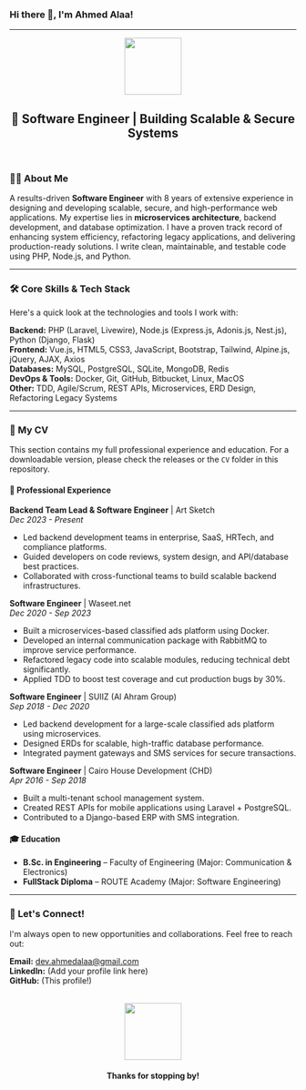 ### Hi there 👋, I'm Ahmed Alaa!

---

<div id="header" align="center">
  <img src="https://media.giphy.com/media/M9gbBkH9QyXfW/giphy.gif" width="100"/>
  <h2>🚀 Software Engineer | Building Scalable & Secure Systems</h2>
</div>

<br>

### 👨‍💻 About Me

A results-driven **Software Engineer** with 8 years of extensive experience in designing and developing scalable, secure, and high-performance web applications. My expertise lies in **microservices architecture**, backend development, and database optimization. I have a proven track record of enhancing system efficiency, refactoring legacy applications, and delivering production-ready solutions. I write clean, maintainable, and testable code using PHP, Node.js, and Python.

---

### 🛠️ Core Skills & Tech Stack

Here's a quick look at the technologies and tools I work with:

**Backend:** PHP (Laravel, Livewire), Node.js (Express.js, Adonis.js, Nest.js), Python (Django, Flask)  
**Frontend:** Vue.js, HTML5, CSS3, JavaScript, Bootstrap, Tailwind, Alpine.js, jQuery, AJAX, Axios  
**Databases:** MySQL, PostgreSQL, SQLite, MongoDB, Redis  
**DevOps & Tools:** Docker, Git, GitHub, Bitbucket, Linux, MacOS  
**Other:** TDD, Agile/Scrum, REST APIs, Microservices, ERD Design, Refactoring Legacy Systems

---

### 📝 My CV

This section contains my full professional experience and education. For a downloadable version, please check the releases or the `CV` folder in this repository.

#### 💼 Professional Experience

**Backend Team Lead & Software Engineer** | Art Sketch  
*Dec 2023 - Present*  
- Led backend development teams in enterprise, SaaS, HRTech, and compliance platforms.  
- Guided developers on code reviews, system design, and API/database best practices.  
- Collaborated with cross-functional teams to build scalable backend infrastructures.

**Software Engineer** | Waseet.net  
*Dec 2020 - Sep 2023*  
- Built a microservices-based classified ads platform using Docker.  
- Developed an internal communication package with RabbitMQ to improve service performance.  
- Refactored legacy code into scalable modules, reducing technical debt significantly.  
- Applied TDD to boost test coverage and cut production bugs by 30%.

**Software Engineer** | SUIIZ (Al Ahram Group)  
*Sep 2018 - Dec 2020*  
- Led backend development for a large-scale classified ads platform using microservices.  
- Designed ERDs for scalable, high-traffic database performance.  
- Integrated payment gateways and SMS services for secure transactions.

**Software Engineer** | Cairo House Development (CHD)  
*Apr 2016 - Sep 2018*  
- Built a multi-tenant school management system.  
- Created REST APIs for mobile applications using Laravel + PostgreSQL.  
- Contributed to a Django-based ERP with SMS integration.

#### 🎓 Education

- **B.Sc. in Engineering** – Faculty of Engineering (Major: Communication & Electronics)  
- **FullStack Diploma** – ROUTE Academy (Major: Software Engineering)

---

### 🤝 Let's Connect!

I'm always open to new opportunities and collaborations. Feel free to reach out:

**Email:** dev.ahmedalaa@gmail.com  
**LinkedIn:** (Add your profile link here)  
**GitHub:** (This profile!)

<br>

<div align="center">
  <img src="https://media.giphy.com/media/Vgf52e2D01jV351x9u/giphy.gif" width="100"/>
  <h4>Thanks for stopping by!</h4>
</div>
